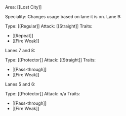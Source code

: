 Area: [[Lost City]]

Speciality: Changes usage based on lane it is on.
Lane 9:

Type: [[Regular]]
Attack: [[Straight]]
Traits:
- [[Repeat]]
- [[Fire Weak]]

Lanes 7 and 8:

Type: [[Protector]]
Attack: [[Straight]]
Traits:
- [[Pass-through]]
- [[Fire Weak]]

Lanes 5 and 6:

Type: [[Protector]]
Attack: n/a
Traits:
- [[Pass-through]]
- [[Fire Weak]]